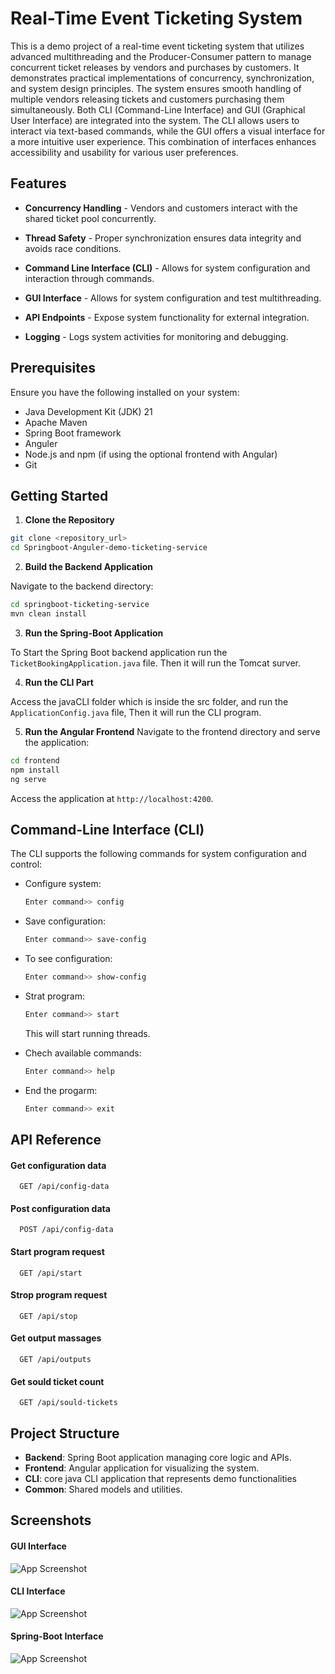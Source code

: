 
# Real-Time Event Ticketing System

This is a demo project of a real-time event ticketing system that utilizes advanced multithreading and the Producer-Consumer pattern to manage concurrent ticket releases by vendors and purchases by customers. It demonstrates practical implementations of concurrency, synchronization, and system design principles. The system ensures smooth handling of multiple vendors releasing tickets and customers purchasing them simultaneously. Both CLI (Command-Line Interface) and GUI (Graphical User Interface) are integrated into the system. The CLI allows users to interact via text-based commands, while the GUI offers a visual interface for a more intuitive user experience. This combination of interfaces enhances accessibility and usability for various user preferences.


## Features

- **Concurrency Handling** - Vendors and customers interact with the shared ticket pool concurrently.

- **Thread Safety** - Proper synchronization ensures data integrity and avoids race conditions.

- **Command Line Interface (CLI)** - Allows for system configuration and interaction through commands.

- **GUI Interface** - Allows for system configuration and test multithreading.

- **API Endpoints** - Expose system functionality for external integration.

- **Logging** - Logs system activities for monitoring and debugging.


## Prerequisites

Ensure you have the following installed on your system:

- Java Development Kit (JDK) 21
- Apache Maven
- Spring Boot framework
- Anguler
- Node.js and npm (if using the optional frontend with Angular)
- Git
## Getting Started

1. **Clone the Repository**

```bash
git clone <repository_url>
cd Springboot-Anguler-demo-ticketing-service
```

2. **Build the Backend Application**

Navigate to the backend directory:
```bash
cd springboot-ticketing-service
mvn clean install
```
3. **Run the Spring-Boot Application**

To Start the Spring Boot backend application run the `TicketBookingApplication.java` file. Then it will run the Tomcat surver. 

4. **Run the CLI Part**

Access the javaCLI folder which is inside the src folder, and run the `ApplicationConfig.java` file, Then it will run the CLI program.

5. **Run the Angular Frontend**
Navigate to the frontend directory and serve the application:
```bash
cd frontend
npm install
ng serve
```
Access the application at `http://localhost:4200`.
## Command-Line Interface (CLI)

The CLI supports the following commands for system configuration and control:

- Configure system:
  
  ```bash
  Enter command>> config
  ```
- Save configuration:
    ```bash
    Enter command>> save-config
    ```
- To see configuration:
  
  ```bash
  Enter command>> show-config
  ```
- Strat program:
  ```bash
  Enter command>> start
  ```
    This will start running threads.

- Chech available commands:
  
  ```bash
  Enter command>> help
  ```
- End the progarm:
  
  ```bash
  Enter command>> exit
  ```

  
## API Reference

#### Get configuration data

```http
  GET /api/config-data
```

#### Post configuration data

```http
  POST /api/config-data
```
#### Start program request

```http
  GET /api/start
```
#### Strop program request

```http
  GET /api/stop
```
#### Get output massages

```http
  GET /api/outputs
```

#### Get sould ticket count

```http
  GET /api/sould-tickets
```



## Project Structure

- **Backend**: Spring Boot application managing core logic and APIs.
- **Frontend**: Angular application for visualizing the system.
- **CLI**: core java CLI application that represents demo functionalities
- **Common**: Shared models and utilities.
## Screenshots

#### GUI Interface
![App Screenshot](https://i.ibb.co/7Ww17DK/fonr.png)

#### CLI Interface
![App Screenshot](https://i.ibb.co/JpjhPrj/clip.png)

#### Spring-Boot Interface
![App Screenshot](https://i.ibb.co/12CngPx/backend.png)